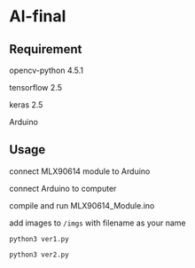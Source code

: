 # AI-final

## Requirement
opencv-python 4.5.1

tensorflow 2.5

keras 2.5

Arduino

## Usage
connect MLX90614 module to Arduino

connect Arduino to computer

compile and run MLX90614_Module.ino

add images to `/imgs` with filename as your name

`python3 ver1.py`

`python3 ver2.py`
